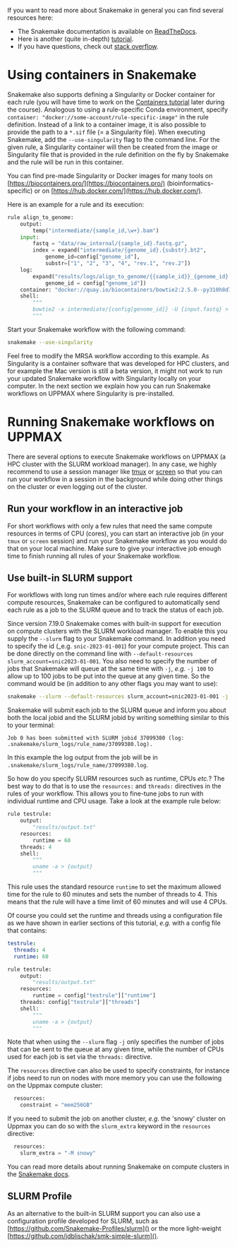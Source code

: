 If you want to read more about Snakemake in general you can find several
resources here:

* The Snakemake documentation is available on [ReadTheDocs](
  https://snakemake.readthedocs.io/en/stable/#).
* Here is another (quite in-depth) [tutorial](
  https://snakemake.readthedocs.io/en/stable/tutorial/tutorial.html#tutorial).
* If you have questions, check out [stack overflow](
  https://stackoverflow.com/questions/tagged/snakemake).

# Using containers in Snakemake

Snakemake also supports defining a Singularity or Docker container for each
rule (you will have time to work on the [Containers tutorial](containers-1-introduction)
later during the course). Analogous to using a rule-specific Conda environment,
specify `container: "docker://some-account/rule-specific-image"` in the rule
definition. Instead of a link to a container image, it is also possible to
provide the path to a `*.sif` file (= a Singularity file). When executing
Snakemake, add the `--use-singularity` flag to the command line. For the given
rule, a Singularity container will then be created from the image or Singularity
file that is provided in the rule definition on the fly by Snakemake and the
rule will be run in this container.

You can find pre-made Singularity or Docker images for many tools on
[https://biocontainers.pro/](https://biocontainers.pro/) (bioinformatics-specific)
or on [https://hub.docker.com/](https://hub.docker.com/).

Here is an example for a rule and its execution:

```python
rule align_to_genome:
    output:
        temp("intermediate/{sample_id,\w+}.bam")
    input:
        fastq = "data/raw_internal/{sample_id}.fastq.gz",
        index = expand("intermediate/{genome_id}.{substr}.bt2",
            genome_id=config["genome_id"],
            substr=["1", "2", "3", "4", "rev.1", "rev.2"])
    log:
        expand("results/logs/align_to_genome/{{sample_id}}_{genome_id}.log",
            genome_id = config["genome_id"])
    container: "docker://quay.io/biocontainers/bowtie2:2.5.0--py310h8d7afc0_0"
    shell:
        """
        bowtie2 -x intermediate/{config[genome_id]} -U {input.fastq} > {output} 2>{log}
        """
```

Start your Snakemake workflow with the following command:

```bash
snakemake --use-singularity
```

Feel free to modify the MRSA workflow according to this example. As Singularity
is a container software that was developed for HPC clusters, and for example the
Mac version is still a beta version, it might not work to run your updated
Snakemake workflow with Singularity locally on your computer.
In the next section we explain how you can run Snakemake workflows on UPPMAX
where Singularity is pre-installed.

# Running Snakemake workflows on UPPMAX

There are several options to execute Snakemake workflows on UPPMAX (a HPC
cluster with the SLURM workload manager). In any case, we highly recommend to
use a session manager like [tmux](https://github.com/tmux/tmux/wiki) or 
[screen](https://www.gnu.org/software/screen/manual/screen.html#Overview) so 
that you can run your workflow in a session in the background while doing 
other things on the cluster or even logging out of the cluster.

## Run your workflow in an interactive job

For short workflows with only a few rules that need the same compute resources
in terms of CPU (cores), you can start an interactive job (in your `tmux` or
`screen` session) and run your Snakemake workflow as you would do that on your
local machine. Make sure to give your interactive job enough time to finish
running all rules of your Snakemake workflow.

## Use built-in SLURM support

For workflows with long run times and/or where each rule requires different
compute resources, Snakemake can be configured to automatically send each rule
as a job to the SLURM queue and to track the status of each job.

Since version 7.19.0 Snakemake comes with built-in support for execution on 
compute clusters with the SLURM workload manager. To enable this you supply 
the `--slurm` flag to your Snakemake command. In addition you need to 
specify the id (_e.g. `snic-2023-01-001`) for your compute project. This can 
be done directly on the command line with `--default-resources 
slurm_account=snic2023-01-001`. You also need to specify the number of jobs 
that Snakemake will queue at the same time with `-j`, _e.g._ `-j 100` to 
allow up to 100 jobs to be put into the queue at any given time. So the 
command would be (in addition to any other flags you may want to use):

```bash
snakemake --slurm --default-resources slurm_account=snic2023-01-001 -j 100
```

Snakemake will submit each job to the SLURM queue and inform you about both 
the local jobid and the SLURM jobid by writing something similar to this to 
your terminal:

```
Job 0 has been submitted with SLURM jobid 37099380 (log: .snakemake/slurm_logs/rule_name/37099380.log).
```

In this example the log output from the job will be in 
`.snakemake/slurm_logs/rule_name/37099380.log`.

So how do you specify SLURM resources such as runtime, CPUs *etc.*? The best 
way to do that is to use the `resources:` and `threads:` directives in the 
rules of your workflow. This allows you to fine-tune jobs to run with 
individual runtime and CPU usage. Take a look at the example rule below:

```python
rule testrule:
    output:
        "results/output.txt"
    resources:
        runtime = 60
    threads: 4
    shell:
        """
        uname -a > {output}
        """
```

This rule uses the standard resource `runtime` to set the maximum allowed 
time for the rule to 60 minutes and sets the number of threads to 4. This 
means that the rule will have a time limit of 60 minutes and will use 4 CPUs. 

Of course you could set the runtime and threads using a configuration file 
as we have shown in earlier sections of this tutorial, _e.g._ with a config 
file that contains:

```yaml
testrule:
  threads: 4
  runtime: 60
```

```python
rule testrule:
    output:
        "results/output.txt"
    resources:
        runtime = config["testrule"]["runtime"]
    threads: config["testrule"]["threads"]
    shell:
        """
        uname -a > {output}
        """
```

Note that when using the `--slurm` flag `-j` only specifies the number of 
jobs that can be sent to the queue at any given time, while the number of 
CPUs used for each job is set via the `threads:` directive.

The `resources` directive can also be used to specify constraints, for 
instance if jobs need to run on nodes with more memory you can use the 
following on the Uppmax compute cluster:

```python
  resources:
    constraint = "mem256GB"
```

If you need to submit the job on another cluster, _e.g._ the 'snowy' cluster 
on Uppmax you can do so with the `slurm_extra` keyword in the `resources` 
directive:

```python
  resources:
    slurm_extra = "-M snowy"
```

You can read more details about running Snakemake on compute clusters in the 
[Snakemake docs](https://snakemake.readthedocs.io/en/stable/executing/cluster.html).

## SLURM Profile

As an alternative to the built-in SLURM support you can also use a 
configuration profile developed for SLURM, such as 
[https://github.com/Snakemake-Profiles/slurm]() or the more light-weight 
[https://github.com/jdblischak/smk-simple-slurm]().
